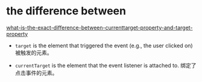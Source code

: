 # the difference between 

[what-is-the-exact-difference-between-currenttarget-property-and-target-property](https://stackoverflow.com/questions/10086427/what-is-the-exact-difference-between-currenttarget-property-and-target-property)

- `target` is the element that triggered the event (e.g., the user clicked on)
  被触发的元素。

- `currentTarget` is the element that the event listener is attached to. 
  绑定了点击事件的元素。